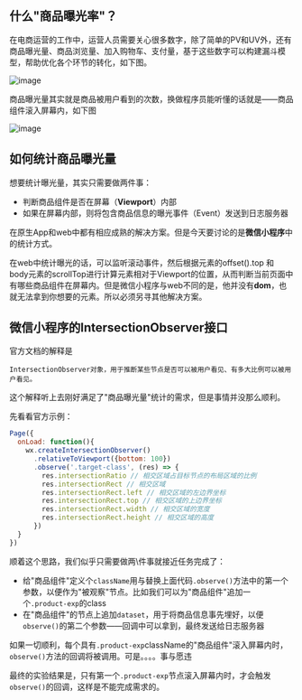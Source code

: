 ## 什么"商品曝光率"？

在电商运营的工作中，运营人员需要关心很多数字，除了简单的PV和UV外，还有商品曝光量、商品浏览量、加入购物车、支付量，基于这些数字可以构建漏斗模型，帮助优化各个环节的转化，如下图。

![image](https://zens-pic.oss-cn-shenzhen.aliyuncs.com/static/gift/msc/funnel.png)

商品曝光量其实就是商品被用户看到的次数，换做程序员能听懂的话就是——商品组件滚入屏幕内，如下图

![image](https://zens-pic.oss-cn-shenzhen.aliyuncs.com/static/gift/msc/exposure.png)



## 如何统计商品曝光量

想要统计曝光量，其实只需要做两件事：

* 判断商品组件是否在屏幕（**Viewport**）内部
* 如果在屏幕内部，则将包含商品信息的曝光事件（Event）发送到日志服务器

在原生App和web中都有相应成熟的解决方案。但是今天要讨论的是**微信小程序**中的统计方式。



在web中统计曝光的话，可以监听滚动事件，然后根据元素的offset().top 和 body元素的scrollTop进行计算元素相对于Viewport的位置，从而判断当前页面中有哪些商品组件在屏幕内。但是微信小程序与web不同的是，他并没有**dom**，也就无法拿到你想要的元素。所以必须另寻其他解决方案。



## 微信小程序的IntersectionObserver接口

官方文档的解释是

```IntersectionObserver对象，用于推断某些节点是否可以被用户看见、有多大比例可以被用户看见。```

这个解释听上去刚好满足了"商品曝光量"统计的需求，但是事情并没那么顺利。

先看看官方示例：

```javascript
Page({
  onLoad: function(){
    wx.createIntersectionObserver()
      .relativeToViewport({bottom: 100})
      .observe('.target-class', (res) => {
        res.intersectionRatio // 相交区域占目标节点的布局区域的比例
        res.intersectionRect // 相交区域
        res.intersectionRect.left // 相交区域的左边界坐标
        res.intersectionRect.top // 相交区域的上边界坐标
        res.intersectionRect.width // 相交区域的宽度
        res.intersectionRect.height // 相交区域的高度
      })
  }
})
```

顺着这个思路，我们似乎只需要做两\件事就接近任务完成了：

* 给"商品组件"定义个`className`用与替换上面代码`.observe()`方法中的第一个参数，以便作为"被观察"节点。比如我们可以为"商品组件"追加一个`.product-exp`的class
* 在"商品组件"的节点上追加`dataset`，用于将商品信息事先埋好，以便`observe()`的第二个参数——回调中可以拿到，最终发送给日志服务器

如果一切顺利，每个具有`.product-exp`className的"商品组件"滚入屏幕内时，`observe()`方法的回调将被调用。可是。。。。事与愿违

最终的实验结果是，只有第一个`.product-exp`节点滚入屏幕内时，才会触发`observe()`的回调，这样是不能完成需求的。

